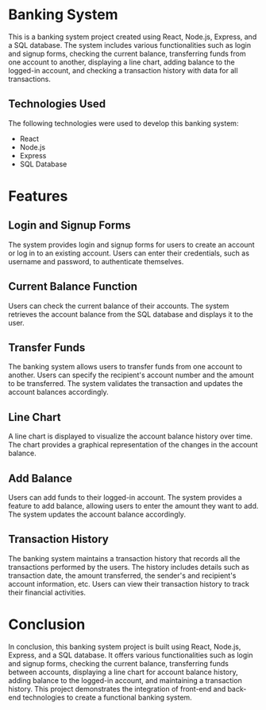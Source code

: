 # Banking System
This is a banking system project created using React, Node.js, Express, and a SQL database. The system includes various functionalities such as login and signup forms, checking the current balance, transferring funds from one account to another, displaying a line chart, adding balance to the logged-in account, and checking a transaction history with data for all transactions.

## Technologies Used
The following technologies were used to develop this banking system:

* React
* Node.js
* Express
* SQL Database

# Features

## Login and Signup Forms
The system provides login and signup forms for users to create an account or log in to an existing account. Users can enter their credentials, such as username and password, to authenticate themselves.

## Current Balance Function
Users can check the current balance of their accounts. The system retrieves the account balance from the SQL database and displays it to the user.

## Transfer Funds
The banking system allows users to transfer funds from one account to another. Users can specify the recipient's account number and the amount to be transferred. The system validates the transaction and updates the account balances accordingly.

## Line Chart
A line chart is displayed to visualize the account balance history over time. The chart provides a graphical representation of the changes in the account balance.

## Add Balance
Users can add funds to their logged-in account. The system provides a feature to add balance, allowing users to enter the amount they want to add. The system updates the account balance accordingly.

## Transaction History
The banking system maintains a transaction history that records all the transactions performed by the users. The history includes details such as transaction date, the amount transferred, the sender's and recipient's account information, etc. Users can view their transaction history to track their financial activities.

# Conclusion
In conclusion, this banking system project is built using React, Node.js, Express, and a SQL database. It offers various functionalities such as login and signup forms, checking the current balance, transferring funds between accounts, displaying a line chart for account balance history, adding balance to the logged-in account, and maintaining a transaction history. This project demonstrates the integration of front-end and back-end technologies to create a functional banking system. 
